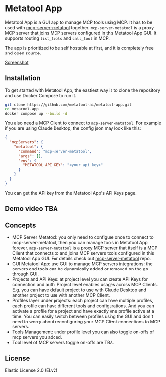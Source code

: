# Metatool App

Metatool App is a GUI app to manage MCP tools using MCP. It has to be used with [mcp-server-metatool](https://github.com/metatool-ai/mcp-server-metatool) together. `mcp-server-metatool` is a proxy MCP server that joins MCP servers configured in this Metatool App GUI. It supports routing `list_tools` and `call_tool` in MCP.

The app is prioritized to be self hostable at first, and it is completely free and open source.

[Screenshot](https://raw.githubusercontent.com/metatool-ai/metatool-app/main/screenshot.png)

## Installation
To get started with Metatool App, the eastiest way is to clone the repository and use Docker Compose to run it.

```bash
git clone https://github.com/metatool-ai/metatool-app.git
cd metatool-app
docker compose up --build -d
```

You also need a MCP Client to connect to `mcp-server-metatool`. For example if you are using Claude Desktop, the config json may look like this:
```json
{
  "mcpServers": {
    "metatool": {
      "command": "mcp-server-metatool",
      "args": [],
      "env": {
        "METATOOL_API_KEY": "<your api key>"
      }
    }
  }
}
```

You can get the API key from the Metatool App's API Keys page.

## Demo video TBA

## Concepts

- MCP Server Metatool: you only need to configure once to connect to mcp-server-metatool, then you can manage tools in Metatool App forever. `mcp-server-metatool` is a proxy MCP server that itself is a MCP Client that connects to and joins MCP servers tools configured in this Metatool App GUI. For details check out [mcp-server-metatool](https://github.com/metatool-ai/mcp-server-metatool) repo.
- GUI Metatool App: use GUI to manage MCP servers integrations: the servers and tools can be dynamically added or removed on the go through GUI.
- Projects and API Keys: at project level you can create API Keys for connection and auth. Project level enables usages across MCP Clients. E.g. you can have default project to use with Claude Desktop and another project to use with another MCP Client.
- Profiles layer under projects: each project can have multiple profiles, each profile can have different tools and configurations. And you can activate a profile for a project and have exactly one profile active at a time. You can easily switch between profiles using the GUI and don't need to worry about reconfiguring your MCP Client connections to MCP servers.
- Tools Management: under profile level you can also toggle on-offs of mcp servers you added.
- Tool level of MCP servers toggle on-offs are TBA.

## License
Elastic License 2.0 (ELv2)